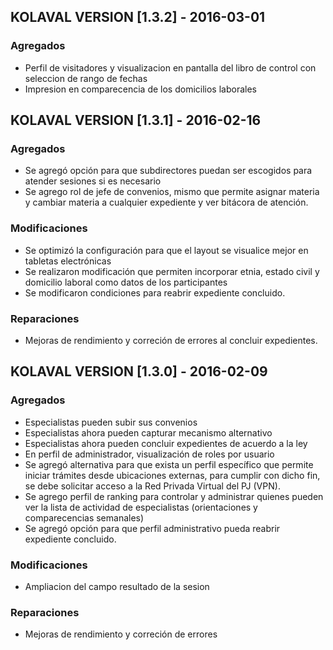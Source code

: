 ## KOLAVAL VERSION [1.3.2] - 2016-03-01
### Agregados
- Perfil de visitadores y visualizacion en pantalla del libro de control con seleccion de rango de fechas
- Impresion en comparecencia de los domicilios laborales

## KOLAVAL VERSION [1.3.1] - 2016-02-16
### Agregados
- Se agregó opción para que subdirectores puedan ser escogidos para atender sesiones si es necesario
- Se agrego rol de jefe de convenios, mismo que permite asignar materia y cambiar materia a cualquier expediente y ver bitácora de atención.

### Modificaciones
- Se  optimizó la configuración para que el layout se visualice mejor en tabletas electrónicas
- Se realizaron modificación que permiten incorporar etnia, estado civil y domicilio laboral como datos de los participantes
- Se modificaron condiciones para reabrir expediente concluido.

### Reparaciones
- Mejoras de rendimiento y correción de errores al concluir expedientes.


## KOLAVAL VERSION [1.3.0] - 2016-02-09
### Agregados
- Especialistas pueden subir sus convenios
- Especialistas ahora pueden capturar mecanismo alternativo
- Especialistas ahora pueden concluir expedientes de acuerdo a la ley
- En perfil de administrador, visualización de roles por usuario
- Se agregó alternativa para que exista un perfil específico que permite iniciar trámites desde ubicaciones externas, para cumplir con dicho fin, se debe solicitar acceso a la Red Privada Virtual del PJ (VPN).
- Se agrego perfil de ranking para controlar y administrar quienes pueden ver la lista de actividad de especialistas (orientaciones y comparecencias semanales)
- Se agregó opción para que perfil administrativo pueda reabrir expediente concluido.

### Modificaciones
- Ampliacion del campo resultado de la sesion

### Reparaciones
- Mejoras de rendimiento y correción de errores

